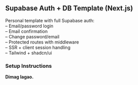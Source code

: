 ## Supabase Auth + DB Template (Next.js)

Personal template with full Supabase auth:  
– Email/password login  
– Email confirmation  
– Change password/email  
– Protected routes with middleware  
– SSR + client session handling  
– Tailwind + shadcn/ui

### Setup Instructions  
**Dimag lagao.**
